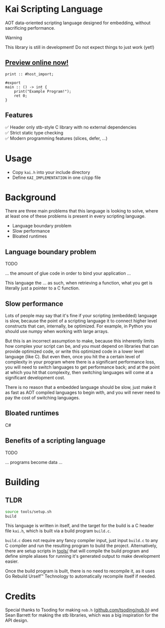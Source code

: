 # Kai Scripting Language
AOT data-oriented scripting language designed for embedding, without sacrificing performance.

> [!WARNING]
> This library is still in development! Do not expect things to just work (yet!)

## [Preview online now!](https://lazergenixdev.github.io/kai-compiler/playground/)

```odin
print :: #host_import;

#export
main :: () -> int {
    print("Example Program!");
    ret 0;
}
```

## Features
✅ Header only stb-style C library with no external dependencies \
✅ Strict static type checking \
✅ Modern programming features (slices, defer, ...)

# Usage
- Copy `kai.h` into your include directory
- Define `KAI_IMPLEMENTATION` in one c/cpp file

# Background
There are three main problems that this language is looking to solve, where at least one of these problems is present in every scripting language.
- Language boundary problem
- Slow performance
- Bloated runtimes

## Language boundary problem
TODO

... the amount of glue code in order to bind your application ...

This language the ... as such, when retrieving a function, what you get is literally just a pointer to a C function.

## Slow performance
Lots of people may say that it's fine if your scripting (embedded) language is slow, because the point of a scripting language it to connect higher level constructs that can, internally, be optimized. For example, in Python you should use numpy when working with large arrays. 

But this is an incorrect assumption to make, because this inherently limits how complex your script can be, and you must depend on libraries that can provide optimized code, or write this optimized code in a lower level language (like C). But even then, once you hit the a certain level of complexity in your program where there is a significant performance loss, you will need to switch languages to get performance back; and at the point at which you hit that complexity, then switching languages will come at a significant development cost.

There is no reason that a embedded language should be slow, just make it as fast as AOT compiled languages to begin with, and you will never need to pay the cost of switching languages.

## Bloated runtimes
C#


## Benefits of a scripting language
TODO

... programs become data ...

# Building

## TLDR
```bash
source tools/setup.sh
build
```

This language is written in itself, and the target for the build is a C header file `kai.h`, which is built via a build program `build.c`.

`build.c` does not require any fancy compiler input, just input `build.c` to any C compiler and run the resulting program to build the project. Alternatively, there are setup scripts in [tools/](https://github.com/lazergenixdev/kai-compiler/tree/main/tools) that will compile the build program and define simple aliases for running it's generated output to make development easier.

Once the build program is built, there is no need to recompile it, as it uses Go Rebuild Urself™ Technology to automatically recompile itself if needed.

# Credits
Special thanks to Tsoding for making `nob.h` ([github.com/tsoding/nob.h](https://github.com/tsoding/nob.h))
and Sean Barrett for making the stb libraries, which was a big inspiration for the API design.

